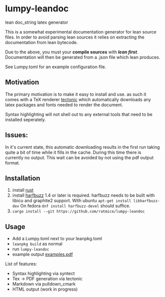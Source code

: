# lumpy-leandoc
lean doc_string latex generator

This is a somewhat experimental documentation generator for
lean source files. In order to avoid parsing lean sources it relies
on extracting the documentation from lean bytecode.

Due to the above, you must your **compile sources** with **_lean first_**.
Documentation will then be generated from a .json file which lean produces.

See Lumpy.toml for an example configuration file.

## Motivation
The primary motivation is to make it easy to install and use.
as such it comes with a TeX renderer [tectonic](https://tectonic-typesetting.github.io/)
which automatically downloads any latex packages and fonts needed
to render the document.

Syntax highlighting will not shell out to any external tools that need to be
installed seperately.

## Issues:
In it's current state, this automatic downloading results in the first run
taking quite a bit of time while it fills in the cache. During this time there is currently no output.
This wait can be avoided by not using the pdf output format.

## Installation
  1. install [rust](https://www.rust-lang.org/tools/install)
  2. install [harfbuzz](https://harfbuzz.org) 1.4 or later is required.
     harfbuzz needs to be built with libicu and graphite2 support.
     With ubuntu ```apt-get install libharfbuzz-dev```
     On fedora ```dnf install harfbuzz-devel``` should suffice.
  3. ```cargo install --git https://github.com/ratmice/lumpy-leandoc```

## Usage
  * Add a Lumpy.toml next to your leanpkg.toml
  * `leanpkg build` as normal
  * run `lumpy-leandoc` 
  * example output [examples.pdf](https://gist.github.com/ratmice/29b869369ec02232b80dce3498a4c0b4)

List of features:
  * Syntax highlighting via syntect
  * Tex -> PDF generation via tectonic
  * Markdown via pulldown_cmark
  * HTML output (work in progress)

